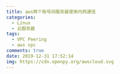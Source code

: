 ```yaml
---
title: aws两个账号间服务器使用内网通信
categories:
  - Linux
  - 云服务器
tags:
  - VPC Peering
  - aws vpc
comments: true
date: 2019-12-31 17:52:14
img: https://cdn.openpy.org/awscloud.svg
---
```

